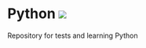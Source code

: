 # Python <img src="https://img.shields.io/badge/Python-FFD43B?style=for-the-badge&logo=python&logoColor=blue" />
 Repository for tests and learning Python
